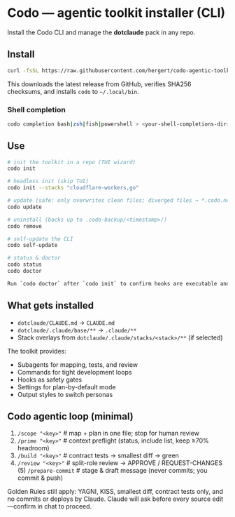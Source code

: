 # Codo — agentic toolkit installer (CLI)

Install the Codo CLI and manage the **dotclaude** pack in any repo.

## Install

```bash
curl -fsSL https://raw.githubusercontent.com/hergert/codo-agentic-toolkit/main/scripts/install.sh | bash
```
This downloads the latest release from GitHub, verifies SHA256 checksums, and installs `codo` to `~/.local/bin`.

### Shell completion
```bash
codo completion bash|zsh|fish|powershell > <your-shell-completions-dir>
```

## Use

```bash
# init the toolkit in a repo (TUI wizard)
codo init

# headless init (skip TUI)
codo init --stacks "cloudflare-workers,go"

# update (safe: only overwrites clean files; diverged files → *.codo.new)
codo update

# uninstall (backs up to .codo-backup/<timestamp>/)
codo remove

# self-update the CLI
codo self-update

# status & doctor
codo status
codo doctor

Run `codo doctor` after `codo init` to confirm hooks are executable and Python 3 is available.
```

## What gets installed

- `dotclaude/CLAUDE.md` → `CLAUDE.md`
- `dotclaude/.claude/base/**` → `.claude/**`
- Stack overlays from `dotclaude/.claude/stacks/<stack>/**` (if selected)

The toolkit provides:
- Subagents for mapping, tests, and review
- Commands for tight development loops
- Hooks as safety gates
- Settings for plan-by-default mode
- Output styles to switch personas

## Codo agentic loop (minimal)
1) `/scope "<key>"`      # map + plan in one file; stop for human review
2) `/prime "<key>"`      # context preflight (status, include list, keep ≥70% headroom)
3) `/build "<key>"`      # contract tests → smallest diff → green
4) `/review "<key>"`     # split-role review → APPROVE / REQUEST-CHANGES
(5) `/prepare-commit`    # stage & draft message (never commits; you commit & push)

Golden Rules still apply: YAGNI, KISS, smallest diff, contract tests only, and no commits or deploys by Claude. Claude will ask before every source edit—confirm in chat to proceed.
